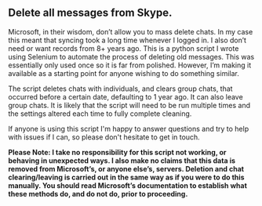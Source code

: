## Delete all messages from Skype.

Microsoft, in their wisdom, don’t allow you to mass delete chats.  In my case this meant that syncing took a long time whenever I logged in.  I also don’t need or want records from 8+ years ago.
This is a python script I wrote using Selenium to automate the process of deleting old messages.  This was essentially only used once
so it is far from polished.  However, I’m making it available as a starting point for anyone wishing to do something similar.   

The script deletes chats with individuals, and clears group chats, that occurred before a certain date, defaulting to 1 year ago.  It can also leave group chats.   It is likely that the script will need to be run multiple times and the settings altered each time to fully complete cleaning.

If anyone is using this script I'm happy to answer questions and try to help with issues if I can, so please don't hesitate to get in touch.

**Please Note:  I take no responsibility for this script not working, or behaving in unexpected ways.  I also make no claims that this data is removed from Microsoft’s, or anyone else’s, servers.  Deletion and chat clearing/leaving is carried out in the same way as if you were to do this manually.  You should read Microsoft’s documentation to establish what these methods do, and do not do, prior to proceeding.**
